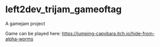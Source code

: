 # left2dev_trijam_gameoftag
A gamejam project


Game can be played here:
https://jumping-capybara.itch.io/hide-from-alpha-worms
